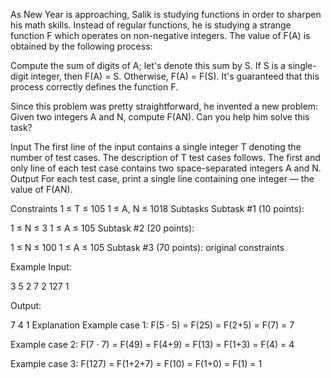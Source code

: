 As New Year is approaching, Salik is studying functions in order to sharpen his math skills. Instead of regular functions, he is studying a strange function F which operates on non-negative integers. The value of F(A) is obtained by the following process:

Compute the sum of digits of A; let's denote this sum by S.
If S is a single-digit integer, then F(A) = S.
Otherwise, F(A) = F(S).
It's guaranteed that this process correctly defines the function F.

Since this problem was pretty straightforward, he invented a new problem: Given two integers A and N, compute F(AN). Can you help him solve this task?

Input
The first line of the input contains a single integer T denoting the number of test cases. The description of T test cases follows.
The first and only line of each test case contains two space-separated integers A and N.
Output
For each test case, print a single line containing one integer — the value of F(AN).

Constraints
1 ≤ T ≤ 105
1 ≤ A, N ≤ 1018
Subtasks
Subtask #1 (10 points):

1 ≤ N ≤ 3
1 ≤ A ≤ 105
Subtask #2 (20 points):

1 ≤ N ≤ 100
1 ≤ A ≤ 105
Subtask #3 (70 points): original constraints

Example
Input:

3
5 2
7 2
127 1

Output:

7
4
1
Explanation
Example case 1: F(5 · 5) = F(25) = F(2+5) = F(7) = 7

Example case 2: F(7 · 7) = F(49) = F(4+9) = F(13) = F(1+3) = F(4) = 4

Example case 3: F(127) = F(1+2+7) = F(10) = F(1+0) = F(1) = 1

